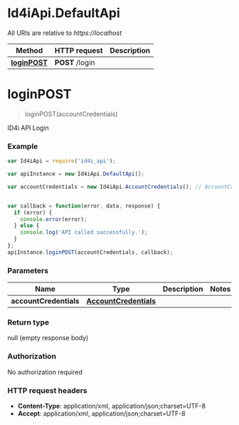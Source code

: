 # Id4iApi.DefaultApi

All URIs are relative to *https://localhost*

Method | HTTP request | Description
------------- | ------------- | -------------
[**loginPOST**](DefaultApi.md#loginPOST) | **POST** /login | 


<a name="loginPOST"></a>
# **loginPOST**
> loginPOST(accountCredentials)



ID4i API Login

### Example
```javascript
var Id4iApi = require('id4i_api');

var apiInstance = new Id4iApi.DefaultApi();

var accountCredentials = new Id4iApi.AccountCredentials(); // AccountCredentials | 


var callback = function(error, data, response) {
  if (error) {
    console.error(error);
  } else {
    console.log('API called successfully.');
  }
};
apiInstance.loginPOST(accountCredentials, callback);
```

### Parameters

Name | Type | Description  | Notes
------------- | ------------- | ------------- | -------------
 **accountCredentials** | [**AccountCredentials**](AccountCredentials.md)|  | 

### Return type

null (empty response body)

### Authorization

No authorization required

### HTTP request headers

 - **Content-Type**: application/xml, application/json;charset=UTF-8
 - **Accept**: application/xml, application/json;charset=UTF-8

